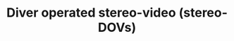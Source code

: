 ---
title: "Diver operated stereo-video (stereo-DOVs)"
excerpt: "A field and video analysis guide for stereo-DOVs"
image: /assets/images/sops/dov.jpg
external_url: https://besjournals.onlinelibrary.wiley.com/doi/full/10.1111/2041-210X.13189
share: false
related: false
---